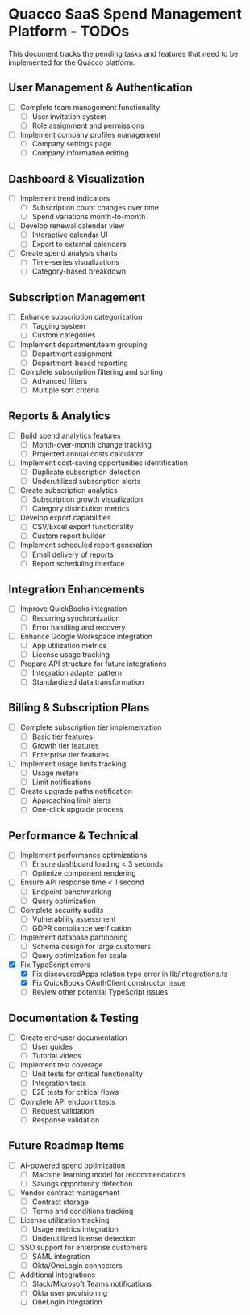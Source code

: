 # Quacco SaaS Spend Management Platform - TODOs

This document tracks the pending tasks and features that need to be implemented for the Quacco platform.

## User Management & Authentication

- [ ] Complete team management functionality
  - [ ] User invitation system
  - [ ] Role assignment and permissions
- [ ] Implement company profiles management
  - [ ] Company settings page
  - [ ] Company information editing

## Dashboard & Visualization

- [ ] Implement trend indicators
  - [ ] Subscription count changes over time
  - [ ] Spend variations month-to-month
- [ ] Develop renewal calendar view
  - [ ] Interactive calendar UI
  - [ ] Export to external calendars
- [ ] Create spend analysis charts
  - [ ] Time-series visualizations
  - [ ] Category-based breakdown

## Subscription Management

- [ ] Enhance subscription categorization
  - [ ] Tagging system
  - [ ] Custom categories
- [ ] Implement department/team grouping
  - [ ] Department assignment
  - [ ] Department-based reporting
- [ ] Complete subscription filtering and sorting
  - [ ] Advanced filters
  - [ ] Multiple sort criteria

## Reports & Analytics

- [ ] Build spend analytics features
  - [ ] Month-over-month change tracking
  - [ ] Projected annual costs calculator
- [ ] Implement cost-saving opportunities identification
  - [ ] Duplicate subscription detection
  - [ ] Underutilized subscription alerts
- [ ] Create subscription analytics
  - [ ] Subscription growth visualization
  - [ ] Category distribution metrics
- [ ] Develop export capabilities
  - [ ] CSV/Excel export functionality
  - [ ] Custom report builder
- [ ] Implement scheduled report generation
  - [ ] Email delivery of reports
  - [ ] Report scheduling interface

## Integration Enhancements

- [ ] Improve QuickBooks integration
  - [ ] Recurring synchronization
  - [ ] Error handling and recovery
- [ ] Enhance Google Workspace integration
  - [ ] App utilization metrics
  - [ ] License usage tracking
- [ ] Prepare API structure for future integrations
  - [ ] Integration adapter pattern
  - [ ] Standardized data transformation

## Billing & Subscription Plans

- [ ] Complete subscription tier implementation
  - [ ] Basic tier features
  - [ ] Growth tier features
  - [ ] Enterprise tier features
- [ ] Implement usage limits tracking
  - [ ] Usage meters
  - [ ] Limit notifications
- [ ] Create upgrade paths notification
  - [ ] Approaching limit alerts
  - [ ] One-click upgrade process

## Performance & Technical

- [ ] Implement performance optimizations
  - [ ] Ensure dashboard loading < 3 seconds
  - [ ] Optimize component rendering
- [ ] Ensure API response time < 1 second
  - [ ] Endpoint benchmarking
  - [ ] Query optimization
- [ ] Complete security audits
  - [ ] Vulnerability assessment
  - [ ] GDPR compliance verification
- [ ] Implement database partitioning
  - [ ] Schema design for large customers
  - [ ] Query optimization for scale
- [x] Fix TypeScript errors
  - [x] Fix discoveredApps relation type error in lib/integrations.ts
  - [x] Fix QuickBooks OAuthClient constructor issue
  - [ ] Review other potential TypeScript issues

## Documentation & Testing

- [ ] Create end-user documentation
  - [ ] User guides
  - [ ] Tutorial videos
- [ ] Implement test coverage
  - [ ] Unit tests for critical functionality
  - [ ] Integration tests
  - [ ] E2E tests for critical flows
- [ ] Complete API endpoint tests
  - [ ] Request validation
  - [ ] Response validation

## Future Roadmap Items

- [ ] AI-powered spend optimization
  - [ ] Machine learning model for recommendations
  - [ ] Savings opportunity detection
- [ ] Vendor contract management
  - [ ] Contract storage
  - [ ] Terms and conditions tracking
- [ ] License utilization tracking
  - [ ] Usage metrics integration
  - [ ] Underutilized license detection
- [ ] SSO support for enterprise customers
  - [ ] SAML integration
  - [ ] Okta/OneLogin connectors
- [ ] Additional integrations
  - [ ] Slack/Microsoft Teams notifications
  - [ ] Okta user provisioning
  - [ ] OneLogin integration 